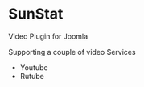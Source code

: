 SunStat
=======

Video Plugin for Joomla

Supporting a couple of video Services

- Youtube
- Rutube
 